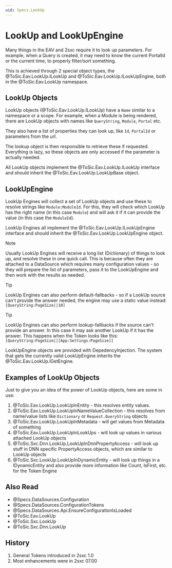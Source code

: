```yaml
---
uid: Specs.LookUp
---
```


# LookUp and LookUpEngine

Many things in the EAV and 2sxc require it to look up parameters. 
For example, when a Query is created, it may need to know the current PortalId or the current time, to properly filter/sort something. 

This is achieved through 2 special object types, the @ToSic.Eav.LookUp.ILookUp and @ToSic.Eav.LookUp.ILookUpEngine, both in the @ToSic.Eav.LookUp namespace. 

## LookUp Objects

LookUp objects (@ToSic.Eav.LookUp.ILookUp) have a `Name` similar to a namespace or a scope. For example, when a Module is being rendered, there are LookUp objects with names like `QueryString`, `Module`, `Portal` etc. 

They also have a list of properties they can look up, like `Id`, `PortalId` or parameters from the url. 

The lookup object is then responsible to retrieve these if requested. Everything is lazy, so these objects are only accessed if the parameter is actually needed. 

All LookUp objects implement the @ToSic.Eav.LookUp.ILookUp interface and should inherit the @ToSic.Eav.LookUp.LookUpBase object. 

## LookUpEngine

LookUp Engines will collect a set of LookUp objects and use these to resolve strings like `Module:ModuleId`. For this, they will check which LookUp has the right name (in this case `Module`) and will ask it if it can provide the value (in this case the `ModuleId`). 

LookUp Engines all implement the @ToSic.Eav.LookUp.ILookUpEngine interface and should inherit the @ToSic.Eav.LookUp.LookUpEngine object. 

> [!NOTE]
> Usually LookUp Engines will receive a long list (Dictionary) of things to look up, and resolve these in one quick call. This is because often they are attached to a DataSource which requires many configuration values - so they will prepare the list of parameters, pass it to the LookUpEngine and then work with the results as needed.

> [!TIP]
> LookUp Engines can also perform default-fallbacks - so if a LookUp source can't provide the answer needed, the engine may use a static value instead: 
> `[QueryString:PageSize||10]` 

> [!TIP]
> LookUp Engines can also perform lookup-fallbacks if the source can't provide an answer. In this case it may ask another LookUp if it has the answer. This happens when the Token looks like this:  
> `[QueryString:PageSize||[App:Settings:PageSize]]`

LookUpEngine objects are provided with DepedencyInjection. The system that gets the currently valid LookUpEngine inherits the @ToSic.Eav.LookUp.IGetEngine.

## Examples of LookUp Objects

Just to give you an idea of the power of LookUp objects, here are some in use:

1. @ToSic.Eav.LookUp.LookUpInEntity - this resolves entity values. 
1. @ToSic.Eav.LookUp.LookUpInNameValueCollection - this resolves from name/value lists like `Dictionary` or `Request.QueryString` objects
1. @ToSic.Eav.LookUp.LookUpInMetadata - will get values from Metadata of something
1. @ToSic.Eav.LookUp.LookUpInLookUps - will look up values in various attached LookUp objects
1. @ToSic.Sxc.Dnn.LookUp.LookUpInDnnPropertyAccess - will look up stuff in DNN specific PropertyAccess objects, which are similar to LookUp objects
1. @ToSic.Sxc.LookUp.LookUpInDynamicEntity - will look up things in a IDynamicEntity and also provide more information like Count, IsFirst, etc. for the Token Engine


## Also Read

* @Specs.DataSources.Configuration
* @Specs.DataSources.ConfigurationTokens
* @Specs.DataSources.Api.EnsureConfigurationIsLoaded
* @ToSic.Eav.LookUp
* @ToSic.Sxc.LookUp
* @ToSic.Sxc.Dnn.LookUp


## History

1. General Tokens introduced in 2sxc 1.0
1. Most enhancements were in 2sxc 07.00

